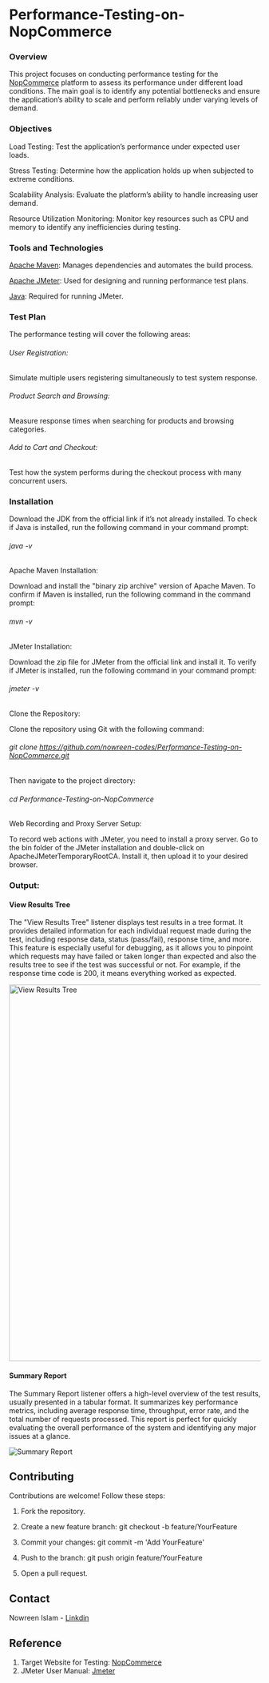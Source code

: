 # Performance-Testing-on-NopCommerce
### Overview
This project focuses on conducting performance testing for the [NopCommerce](https://test460.nop-station.com/en/) platform to assess its performance under different load conditions. The main goal is to identify any potential bottlenecks and ensure the application’s ability to scale and perform reliably under varying levels of demand.

### Objectives

Load Testing: Test the application’s performance under expected user loads.



Stress Testing: Determine how the application holds up when subjected to extreme conditions.



Scalability Analysis: Evaluate the platform’s ability to handle increasing user demand.



Resource Utilization Monitoring: Monitor key resources such as CPU and memory to identify any inefficiencies during testing.



### Tools and Technologies

[Apache Maven](https://maven.apache.org/download.cgi): Manages dependencies and automates the build process.



[Apache JMeter](https://jmeter.apache.org/download_jmeter.cgi): Used for designing and running performance test plans.



[Java](https://www.oracle.com/bd/java/technologies/downloads/): Required for running JMeter.



### Test Plan
The performance testing will cover the following areas:



###### User Registration: 
Simulate multiple users registering simultaneously to test system response.
###### Product Search and Browsing:
Measure response times when searching for products and browsing categories.
###### Add to Cart and Checkout: 
Test how the system performs during the checkout process with many concurrent users.

### Installation


Download the JDK from the official link if it’s not already installed.
To check if Java is installed, run the following command in your command prompt:
###### java -v
Apache Maven Installation:

Download and install the "binary zip archive" version of Apache Maven.
To confirm if Maven is installed, run the following command in the command prompt:
###### mvn -v
JMeter Installation:

Download the zip file for JMeter from the official link and install it.
To verify if JMeter is installed, run the following command in your command prompt:
###### jmeter -v
Clone the Repository:

Clone the repository using Git with the following command:



###### git clone https://github.com/nowreen-codes/Performance-Testing-on-NopCommerce.git



Then navigate to the project directory:



###### cd Performance-Testing-on-NopCommerce



Web Recording and Proxy Server Setup:

To record web actions with JMeter, you need to install a proxy server. Go to the bin folder of the JMeter installation and double-click on ApacheJMeterTemporaryRootCA. Install it, then upload it to your desired browser.



### Output:


#### View Results Tree



The "View Results Tree" listener displays test results in a tree format. It provides detailed information for each individual request made during the test, including response data, status (pass/fail), response time, and more. This feature is especially useful for debugging, as it allows you to pinpoint which requests may have failed or taken longer than expected and also the results tree to see if the test was successful or not. For example, if the response time code is 200, it means everything worked as expected. 

<img width="753" alt="View Results Tree" src="https://github.com/user-attachments/assets/9d63acd4-7f9d-4fe8-a45d-4e147f0210a0" />









#### Summary Report



The Summary Report listener offers a high-level overview of the test results, usually presented in a tabular format. It summarizes key performance metrics, including average response time, throughput, error rate, and the total number of requests processed. This report is perfect for quickly evaluating the overall performance of the system and identifying any major issues at a glance.









![Summary Report](https://github.com/user-attachments/assets/77e1a0e7-a972-4cd6-b788-ddc884c5b1b2)


## Contributing
Contributions are welcome! Follow these steps:


1. Fork the repository.


2. Create a new feature branch: git checkout -b feature/YourFeature

3. Commit your changes: git commit -m 'Add YourFeature'

4. Push to the branch: git push origin feature/YourFeature

5. Open a pull request.

## Contact
Nowreen Islam - [Linkdin](www.linkedin.com/in/nowreen-islam) 


## Reference


1. Target Website for Testing: [NopCommerce](https://test460.nop-station.com/en/)
2. JMeter User Manual: [Jmeter](https://jmeter.apache.org/usermanual/index.html)
